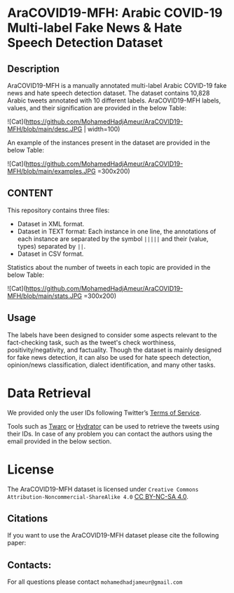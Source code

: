 # AraCOVID19-MFH:  Arabic COVID-19 Multi-label Fake News & Hate Speech Detection Dataset

## Description
AraCOVID19-MFH is a manually annotated multi-label Arabic COVID-19 fake news and hate speech detection dataset. The dataset contains 10,828 Arabic tweets annotated with 10 different labels. AraCOVID19-MFH labels, values, and their signification are provided in the below Table:

![Cat](https://github.com/MohamedHadjAmeur/AraCOVID19-MFH/blob/main/desc.JPG | width=100)


 
An example of the instances present in the dataset are provided in the below Table: 

![Cat](https://github.com/MohamedHadjAmeur/AraCOVID19-MFH/blob/main/examples.JPG =300x200)

## CONTENT


This repository contains three files:
* Dataset in XML format.
* Dataset in TEXT format: Each instance in one line, the annotations of each instance are separated by the symbol ``|||||`` and their (value, types) separated by ``||``. 
* Dataset in CSV format.

Statistics about the number of tweets in each topic are provided in the below Table:

![Cat](https://github.com/MohamedHadjAmeur/AraCOVID19-MFH/blob/main/stats.JPG =300x200)


## Usage

The labels have been designed to consider some aspects relevant to the fact-checking task, such as the tweet's check worthiness, positivity/negativity, and factuality.  Though the dataset is mainly designed for fake news detection, it can also be used for hate speech detection, opinion/news classification, dialect identification, and many other tasks.


# Data Retrieval 

We provided only the user IDs following Twitter’s [Terms of Service](https://developer.twitter.com/en/developer-terms/agreement-and-policy).

Tools such as [Twarc](https://github.com/DocNow/twarc) or [Hydrator](https://github.com/DocNow/hydrator) can be used to retrieve the tweets using their IDs. In case of any problem you can contact the authors using the email provided in the below section.


# License

The AraCOVID19-MFH dataset is licensed under ``Creative Commons Attribution-Noncommercial-ShareAlike 4.0`` [CC BY-NC-SA 4.0](https://creativecommons.org/licenses/by-nc-sa/4.0/). 


## Citations
If you want to use the AraCOVID19-MFH dataset please cite the following paper:


## Contacts:
For all questions please contact ``mohamedhadjameur@gmail.com`` 




